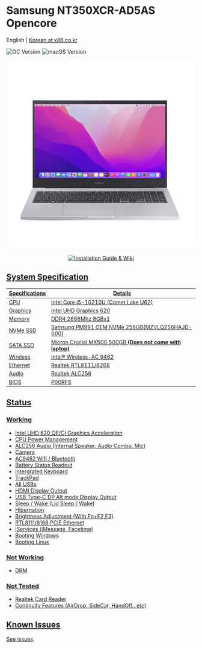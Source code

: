# **Samsung NT350XCR-AD5AS Opencore**

English | [Korean at x86.co.kr](https://x86.co.kr/mymac/6519428)

![OC Version](https://img.shields.io/badge/OC%200.8.2-2485d4?style=for-the-badge)   ![macOS Version](https://img.shields.io/badge/10.15.4~12.5-53387d?style=for-the-badge&logo=apple&logocolor=white)

<p align="center">
  <img src="/IMG/1.png" width="500">
</p>

<p align="center">
<a href="https://github.com/PKRN0/Samsung-NT350XCR-AD5AS-Opencore/wiki">
  <img src="https://img.shields.io/badge/-Installation%20guide%20&%20Wiki-red?style=for-the-badge&logo=LibreOffice&logoColor=white" alt="Installation Guide & Wiki">
</p>

## System Specification

|Specifications|Details|
|------|---|
|CPU|Intel Core i5-10210U (Comet Lake U62) |
|Graphics|Intel UHD Graphics 620|
|Memory|DDR4 2666Mhz 8GBx1|
|NVMe SSD|Samsung PM991 OEM NVMe 256GB(MZVLQ256HAJD-000)|
|SATA SSD|Micron Crucial MX500 500GB **(Does not come with laptop)**|
|Wireless|Intel® Wireless-AC 9462|
|Ethernet|Realtek RTL8111/8268|
|Audio|Realtek ALC256|
|BIOS|P00RFS|

## Status

### Working

* Intel UHD 620 QE/CI Graphics Acceleration
* CPU Power Management
* ALC256 Audio (Internal Speaker, Audio Combo, Mic)
* Camera
* AC9462 Wifi / Bluetooth
* Battery Status Readout
* Intergrated Keyboard
* TrackPad
* All USBs
* HDMI Display Output
* USB Type-C DP Alt mode Display Output
* Sleep / Wake (Lid Sleep / Wake)
* Hibernation
* Brightness Adjustment (With Fn+F2,F3)
* RTL8111/8168 PCIE Ethernet
* iServices (iMessage, Facetime)
* Booting Windows
* Booting Linux

### Not Working

* DRM

### Not Tested

* Realtek Card Reader
* Continuity Features (AirDrop, SideCar, HandOff.. etc)

## Known Issues

See [issues](https://github.com/PKRN0/Samsung-NT350XCR-AD5AS-Opencore/issues).
